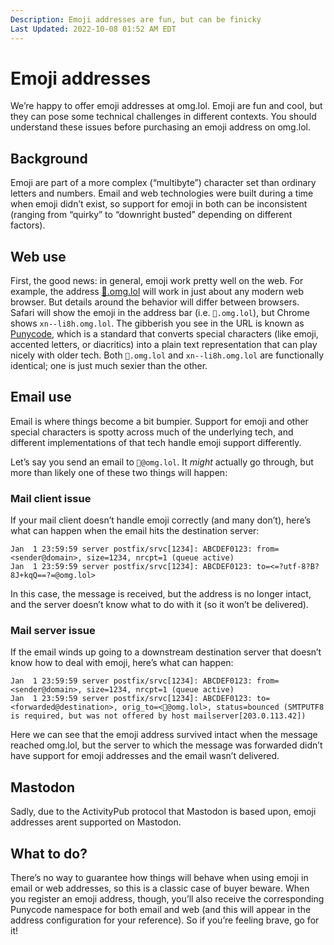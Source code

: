 ```yaml
---
Description: Emoji addresses are fun, but can be finicky  
Last Updated: 2022-10-08 01:52 AM EDT
---
```


# Emoji addresses

We’re happy to offer emoji addresses at omg.lol. Emoji are fun and cool, but they can pose some technical challenges in different contexts. You should understand these issues before purchasing an emoji address on omg.lol.

## Background

Emoji are part of a more complex (“multibyte”) character set than ordinary letters and numbers. Email and web technologies were built during a time when emoji didn’t exist, so support for emoji in both can be inconsistent (ranging from “quirky” to “downright busted” depending on different factors).

## Web use

First, the good news: in general, emoji work pretty well on the web. For example, the address [🍋.omg.lol](https://🍋.omg.lol) will work in just about any modern web browser. But details around the behavior will differ between browsers. Safari will show the emoji in the address bar (i.e. `🍋.omg.lol`), but Chrome shows `xn--li8h.omg.lol`. The gibberish you see in the URL is known as [Punycode](https://en.wikipedia.org/wiki/Punycode), which is a standard that converts special characters (like emoji, accented letters, or diacritics) into a plain text representation that can play nicely with older tech. Both `🍋.omg.lol` and `xn--li8h.omg.lol` are functionally identical; one is just much sexier than the other.

## Email use

Email is where things become a bit bumpier. Support for emoji and other special characters is spotty across much of the underlying tech, and different implementations of that tech handle emoji support differently.

Let’s say you send an email to `🍋@omg.lol`. It _might_ actually go through, but more than likely one of these two things will happen:

### Mail client issue

If your mail client doesn’t handle emoji correctly (and many don’t), here’s what can happen when the email hits the destination server:

<pre><code class="language-log">Jan  1 23:59:59 server postfix/srvc[1234]: ABCDEF0123: from=&lt;sender@domain&gt;, size=1234, nrcpt=1 (queue active)
Jan  1 23:59:59 server postfix/srvc[1234]: ABCDEF0123: to=<span class="base08">&lt;=?utf-8?B?8J+kqQ==?=@omg.lol&gt;</span></code></pre>

In this case, the message is received, but the address is no longer intact, and the server doesn’t know what to do with it (so it won’t be delivered).

### Mail server issue

If the email winds up going to a downstream destination server that doesn’t know how to deal with emoji, here’s what can happen:

<pre><code class="language-log">Jan  1 23:59:59 server postfix/srvc[1234]: ABCDEF0123: from=&lt;sender@domain&gt;, size=1234, nrcpt=1 (queue active)
Jan  1 23:59:59 server postfix/srvc[1234]: ABCDEF0123: to=&lt;forwarded@destination&gt;, orig_to=&lt;🍋@omg.lol&gt;, <span class="base08">status=bounced (SMTPUTF8 is required, but was not offered by host mailserver[203.0.113.42]</span>)</code></pre>

Here we can see that the emoji address survived intact when the message reached omg.lol, but the server to which the message was forwarded didn’t have support for emoji addresses and the email wasn’t delivered.

## Mastodon

Sadly, due to the ActivityPub protocol that Mastodon is based upon, emoji addresses arent supported on Mastodon.

## What to do?

There’s no way to guarantee how things will behave when using emoji in email or web addresses, so this is a classic case of buyer beware. When you register an emoji address, though, you’ll also receive the corresponding Punycode namespace for both email and web (and this will appear in the address configuration for your reference). So if you’re feeling brave, go for it!
